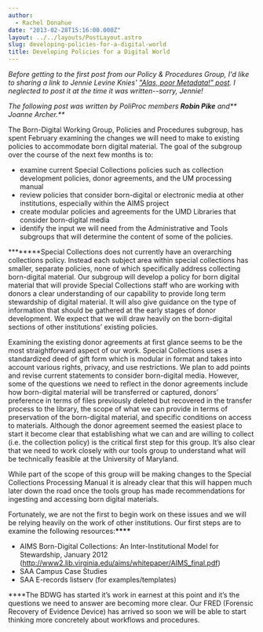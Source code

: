 ```yaml
---
author:
  - Rachel Donahue
date: "2013-02-28T15:16:00.000Z"
layout: ../../layouts/PostLayout.astro
slug: developing-policies-for-a-digital-world
title: Developing Policies for a Digital World
---
```


_Before getting to the first post from our Policy & Procedures Group, I'd like to sharing a link to Jennie Levine Knies' ["Alas, poor Metadata!" post](http://hornbakelibrary.wordpress.com/2013/02/08/alas-poor-metadata/ "Alas, poor Metadata!"). I neglected to post it at the time it was written--sorry, Jennie!_

_The following post was written by PoliProc members **Robin Pike** and** Joanne Archer.**_

The Born-Digital Working Group, Policies and Procedures subgroup, has spent February examining the changes we will need to make to existing policies to accommodate born digital material. The goal of the subgroup over the course of the next few months is to:

- examine current Special Collections policies such as collection development policies, donor agreements, and the UM processing manual
- review policies that consider born-digital or electronic media at other institutions, especially within the AIMS project
- create modular policies and agreements for the UMD Libraries that consider born-digital media
- identify the input we will need from the Administrative and Tools subgroups that will determine the content of some of the policies.

**\*\*\*\***Special Collections does not currently have an overarching collections policy. Instead each subject area within special collections has smaller, separate policies, none of which specifically address collecting born-digital material. Our subgroup will develop a policy for born digital material that will provide Special Collections staff who are working with donors a clear understanding of our capability to provide long term stewardship of digital material. It will also give guidance on the type of information that should be gathered at the early stages of donor development. We expect that we will draw heavily on the born-digital sections of other institutions’ existing policies.

Examining the existing donor agreements at first glance seems to be the most straightforward aspect of our work. Special Collections uses a standardized deed of gift form which is modular in format and takes into account various rights, privacy, and use restrictions. We plan to add points and revise current statements to consider born-digital media. However, some of the questions we need to reflect in the donor agreements include how born-digital material will be transferred or captured, donors’ preference in terms of files previously deleted but recovered in the transfer process to the library, the scope of what we can provide in terms of preservation of the born-digital material, and specific conditions on access to materials. Although the donor agreement seemed the easiest place to start it become clear that establishing what we can and are willing to collect (i.e. the collection policy) is the critical first step for this group. It’s also clear that we need to work closely with our tools group to understand what will be technically feasible at the University of Maryland.

While part of the scope of this group will be making changes to the Special Collections Processing Manual it is already clear that this will happen much later down the road once the tools group has made recommendations for ingesting and accessing born digital materials.

Fortunately, we are not the first to begin work on these issues and we will be relying heavily on the work of other institutions. Our first steps are to examine the following resources:**\*\*\*\***

- AIMS Born-Digital Collections: An Inter-Institutional Model for Stewardship, January 2012 (http://www2.lib.virginia.edu/aims/whitepaper/AIMS_final.pdf)
- SAA Campus Case Studies
- SAA E-records listserv (for examples/templates)

\*\*\*\*The BDWG has started it’s work in earnest at this point and it’s the questions we need to answer are becoming more clear. Our FRED (Forensic Recovery of Evidence Device) has arrived so soon we will be able to start thinking more concretely about workflows and procedures.
